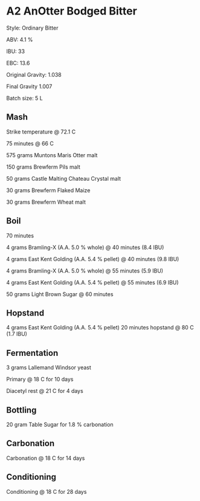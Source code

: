 # A2 AnOtter Bodged Bitter

Style: Ordinary Bitter

ABV: 4.1 %

IBU: 33

EBC: 13.6

Original Gravity: 1.038

Final Gravity 1.007

Batch size: 5 L

## Mash

Strike temperature @ 72.1 C

75 minutes @ 66 C

575 grams Muntons Maris Otter malt

150 grams Brewferm Pils malt

50 grams Castle Malting Chateau Crystal malt

30 grams Brewferm Flaked Maize

30 grams Brewferm Wheat malt

## Boil

70 minutes

4 grams Bramling-X (A.A. 5.0 % whole) @ 40 minutes (8.4 IBU)

4 grams East Kent Golding (A.A. 5.4 % pellet) @ 40 minutes (9.8 IBU)

4 grams Bramling-X (A.A. 5.0 % whole) @ 55 minutes (5.9 IBU)

4 grams East Kent Golding (A.A. 5.4 % pellet) @ 55 minutes (6.9 IBU)

50 grams Light Brown Sugar @ 60 minutes

## Hopstand

4 grams East Kent Golding (A.A. 5.4 % pellet) 20 minutes hopstand @ 80 C (1.7 IBU)

## Fermentation

3 grams Lallemand Windsor yeast

Primary @ 18 C for 10 days

Diacetyl rest @ 21 C for 4 days

## Bottling

20 gram Table Sugar for 1.8 % carbonation

## Carbonation

Carbonation @ 18 C for 14 days

## Conditioning

Conditioning @ 18 C for 28 days
